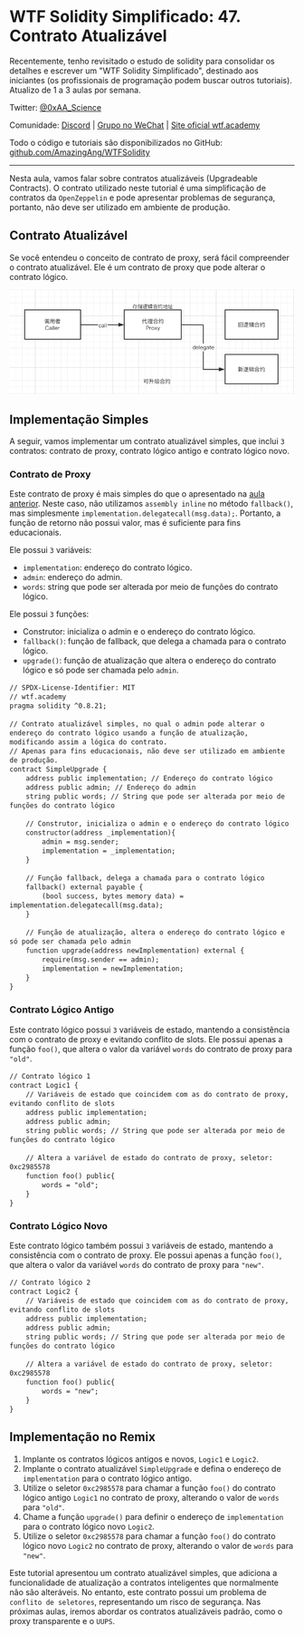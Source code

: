 # WTF Solidity Simplificado: 47. Contrato Atualizável

Recentemente, tenho revisitado o estudo de solidity para consolidar os detalhes e escrever um "WTF Solidity Simplificado", destinado aos iniciantes (os profissionais de programação podem buscar outros tutoriais). Atualizo de 1 a 3 aulas por semana.

Twitter: [@0xAA_Science](https://twitter.com/0xAA_Science)

Comunidade: [Discord](https://discord.gg/5akcruXrsk) | [Grupo no WeChat](https://docs.google.com/forms/d/e/1FAIpQLSe4KGT8Sh6sJ7hedQRuIYirOoZK_85miz3dw7vA1-YjodgJ-A/viewform?usp=sf_link) | [Site oficial wtf.academy](https://wtf.academy)

Todo o código e tutoriais são disponibilizados no GitHub: [github.com/AmazingAng/WTFSolidity](https://github.com/AmazingAng/WTF-Solidity)

-----

Nesta aula, vamos falar sobre contratos atualizáveis (Upgradeable Contracts). O contrato utilizado neste tutorial é uma simplificação de contratos da `OpenZeppelin` e pode apresentar problemas de segurança, portanto, não deve ser utilizado em ambiente de produção.

## Contrato Atualizável

Se você entendeu o conceito de contrato de proxy, será fácil compreender o contrato atualizável. Ele é um contrato de proxy que pode alterar o contrato lógico.

![](./img/47-1.png)

## Implementação Simples

A seguir, vamos implementar um contrato atualizável simples, que inclui `3` contratos: contrato de proxy, contrato lógico antigo e contrato lógico novo.

### Contrato de Proxy

Este contrato de proxy é mais simples do que o apresentado na [aula anterior](../46_ProxyContract/readme_pt-br.md). Neste caso, não utilizamos `assembly inline` no método `fallback()`, mas simplesmente `implementation.delegatecall(msg.data);`. Portanto, a função de retorno não possui valor, mas é suficiente para fins educacionais.

Ele possui `3` variáveis:
- `implementation`: endereço do contrato lógico.
- `admin`: endereço do admin.
- `words`: string que pode ser alterada por meio de funções do contrato lógico.

Ele possui `3` funções:

- Construtor: inicializa o admin e o endereço do contrato lógico.
- `fallback()`: função de fallback, que delega a chamada para o contrato lógico.
- `upgrade()`: função de atualização que altera o endereço do contrato lógico e só pode ser chamada pelo `admin`.

```solidity
// SPDX-License-Identifier: MIT
// wtf.academy
pragma solidity ^0.8.21;

// Contrato atualizável simples, no qual o admin pode alterar o endereço do contrato lógico usando a função de atualização, modificando assim a lógica do contrato.
// Apenas para fins educacionais, não deve ser utilizado em ambiente de produção. 
contract SimpleUpgrade {
    address public implementation; // Endereço do contrato lógico
    address public admin; // Endereço do admin
    string public words; // String que pode ser alterada por meio de funções do contrato lógico

    // Construtor, inicializa o admin e o endereço do contrato lógico
    constructor(address _implementation){
        admin = msg.sender;
        implementation = _implementation;
    }

    // Função fallback, delega a chamada para o contrato lógico
    fallback() external payable {
        (bool success, bytes memory data) = implementation.delegatecall(msg.data);
    }

    // Função de atualização, altera o endereço do contrato lógico e só pode ser chamada pelo admin
    function upgrade(address newImplementation) external {
        require(msg.sender == admin);
        implementation = newImplementation;
    }
}
```

### Contrato Lógico Antigo

Este contrato lógico possui `3` variáveis de estado, mantendo a consistência com o contrato de proxy e evitando conflito de slots. Ele possui apenas a função `foo()`, que altera o valor da variável `words` do contrato de proxy para `"old"`.

```solidity
// Contrato lógico 1
contract Logic1 {
    // Variáveis de estado que coincidem com as do contrato de proxy, evitando conflito de slots
    address public implementation;
    address public admin;
    string public words; // String que pode ser alterada por meio de funções do contrato lógico

    // Altera a variável de estado do contrato de proxy, seletor: 0xc2985578
    function foo() public{
        words = "old";
    }
}
```

### Contrato Lógico Novo

Este contrato lógico também possui `3` variáveis de estado, mantendo a consistência com o contrato de proxy. Ele possui apenas a função `foo()`, que altera o valor da variável `words` do contrato de proxy para `"new"`.

```solidity
// Contrato lógico 2
contract Logic2 {
    // Variáveis de estado que coincidem com as do contrato de proxy, evitando conflito de slots
    address public implementation;
    address public admin;
    string public words; // String que pode ser alterada por meio de funções do contrato lógico

    // Altera a variável de estado do contrato de proxy, seletor: 0xc2985578
    function foo() public{
        words = "new";
    }
}
```

## Implementação no Remix

1. Implante os contratos lógicos antigos e novos, `Logic1` e `Logic2`.
2. Implante o contrato atualizável `SimpleUpgrade` e defina o endereço de `implementation` para o contrato lógico antigo.
3. Utilize o seletor `0xc2985578` para chamar a função `foo()` do contrato lógico antigo `Logic1` no contrato de proxy, alterando o valor de `words` para `"old"`.
4. Chame a função `upgrade()` para definir o endereço de `implementation` para o contrato lógico novo `Logic2`.
5. Utilize o seletor `0xc2985578` para chamar a função `foo()` do contrato lógico novo `Logic2` no contrato de proxy, alterando o valor de `words` para `"new"`.

Este tutorial apresentou um contrato atualizável simples, que adiciona a funcionalidade de atualização a contratos inteligentes que normalmente não são alteráveis. No entanto, este contrato possui um problema de `conflito de seletores`, representando um risco de segurança. Nas próximas aulas, iremos abordar os contratos atualizáveis padrão, como o proxy transparente e o `UUPS`.

